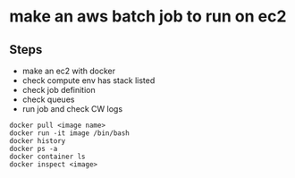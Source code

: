 # make an aws batch job to run on ec2

## Steps
- make an ec2 with docker
- check compute env has stack listed
- check job definition
- check queues
- run job and check CW logs

```
docker pull <image name>
docker run -it image /bin/bash
docker history
docker ps -a
docker container ls
docker inspect <image>
```